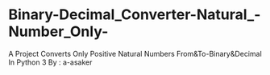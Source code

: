 # Binary-Decimal_Converter-Natural_-Number_Only-
 A Project Converts Only Positive Natural Numbers From&amp;To-Binary&amp;Decimal In Python 3
 By : a-asaker
